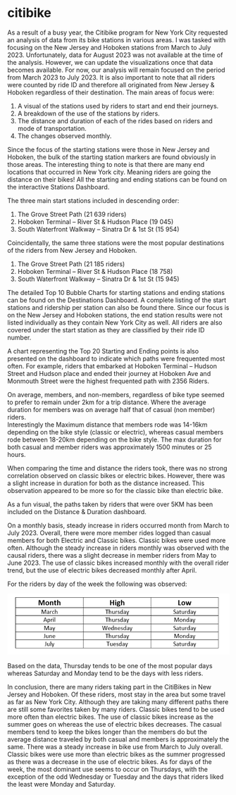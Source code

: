 # citibike

As a result of a busy year, the Citibike program for New York City requested an analysis of data from its bike stations in various areas. I was tasked with focusing on the New Jersey and Hoboken stations from March to July 2023. Unfortunately, data for August 2023 was not available at the time of the analysis. However, we can update the visualizations once that data becomes available. For now, our analysis will remain focused on the period from March 2023 to July 2023.  It is also important to note that all riders were counted by ride ID and therefore all originated from New Jersey & Hoboken regardless of their destination.
The main areas of focus were:</br>
1)	A visual of the stations used by riders to start and end their journeys.
2)	A breakdown of the use of the stations by riders.
3)	The distance and duration of each of the rides based on riders and mode of transportation.
4)	The changes observed monthly.</br>

Since the focus of the starting stations were those in New Jersey and Hoboken, the bulk of the starting station markers are found obviously in those areas.  The interesting thing to note is that there are many end locations that occurred in New York city.  Meaning riders are going the distance on their bikes!  All the starting and ending stations can be found on the interactive Stations Dashboard.</br>

The three main start stations included in descending order:</br>
1)	The Grove Street Path (21 639 riders)
2)	Hoboken Terminal – River St & Hudson Place (19 045)
3)	South Waterfront Walkway – Sinatra Dr & 1st St (15 954)</br>

Coincidentally, the same three stations were the most popular destinations of the riders from New Jersey and Hoboken.</br>   

1)	The Grove Street Path (21 185 riders)
2)	Hoboken Terminal – River St & Hudson Place (18 758)
3)	South Waterfront Walkway – Sinatra Dr & 1st St (15 945)</br>

The detailed Top 10 Bubble Charts for starting stations and ending stations can be found on the Destinations Dashboard.  A complete listing of the start stations and ridership per station can also be found there.  Since our focus is on the New Jersey and Hoboken stations, the end station results were not listed individually as they contain New York City as well.  All riders are also covered under the start station as they are classified by their ride ID number.

A chart representing the Top 20 Starting and Ending points is also presented on the dashboard to indicate which paths were frequented most often.  For example, riders that embarked at Hoboken Terminal – Hudson Street and Hudson place and ended their journey at Hoboken Ave and Monmouth Street were the highest frequented path with 2356 Riders. 

On average, members, and non-members, regardless of bike type seemed to prefer to remain under 2km for a trip distance.  Where the average duration for members was on average half that of casual (non member) riders.  
Interestingly the Maximum distance that members rode was 14-16km depending on the bike style (classic or electric), whereas casual members rode between 18-20km depending on the bike style.  The max duration for both casual and member riders was approximately 1500 minutes or 25 hours. 

When comparing the time and distance the riders took, there was no strong correlation observed on classic bikes or electric bikes.  However, there was a slight increase in duration for both as the distance increased.  This observation appeared to be more so for the classic bike than electric bike. 

As a fun visual, the paths taken by riders that were over 5KM has been included on the Distance & Duration dashboard.

On a monthly basis, steady increase in riders occurred month from March to July 2023.  Overall, there were more member rides logged than casual members for both Electric and Classic bikes.  Classic bikes were used more often.  Although the steady increase in riders monthly was observed with the causal riders, there was a slight decrease in member riders from May to June 2023.  The use of classic bikes increased monthly with the overall rider trend, but the use of electric bikes decreased monthly after April.  

For the riders by day of the week the following was observed:

![](https://github.com/TraceyGeneau/citibike/blob/main/images/high%20low%20table.png)

Based on the data, Thursday tends to be one of the most popular days whereas Saturday and Monday tend to be the days with less riders.

In conclusion, there are many riders taking part in the CitiBikes in New Jersey and Hoboken.  Of these riders, most stay in the area but some travel as far as New York City.  Although they are taking many different paths there are still some favorites taken by many riders.  Classic bikes tend to be used more often than electric bikes.  The use of classic bikes increase as the summer goes on whereas the use of electric bikes decreases.  The casual members tend to keep the bikes longer than the members do but the average distance traveled by both casual and members is approximately the same.  There was a steady increase in bike use from March to July overall.  Classic bikes were use more than electric bikes as the summer progressed as there was a decrease in the use of electric bikes.  As for days of the week, the most dominant use seems to occur on Thursdays, with the exception of the odd Wednesday or Tuesday and the days that riders liked the least were Monday and Saturday.  
